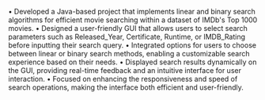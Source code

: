 •	Developed a Java-based project that implements linear and binary search algorithms for efficient movie searching within a dataset of IMDb's Top 1000 movies.
•	Designed a user-friendly GUI that allows users to select search parameters such as Released_Year, Certificate, Runtime, or IMDB_Rating before inputting their search query.
•	Integrated options for users to choose between linear or binary search methods, enabling a customizable search experience based on their needs.
•	Displayed search results dynamically on the GUI, providing real-time feedback and an intuitive interface for user interaction.
•	Focused on enhancing the responsiveness and speed of search operations, making the interface both efficient and user-friendly.

